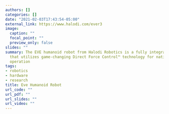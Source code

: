 ```yaml
---
authors: []
categories: []
date: "2021-02-03T17:43:54-05:00"
external_link: https://www.halodi.com/ever3
image:
  caption: ""
  focal_point: ""
  preview_only: false
slides: ""
summary: The EVE humanoid robot from Halodi Robotics is a fully integrated plaform
  that utilizes game-changing Direct Force Control™ technology for natively compliant
  operation
tags:
- robotics
- hardware
- research
title: Eve Humanoid Robot
url_code: ""
url_pdf: ""
url_slides: ""
url_video: ""
---
```

